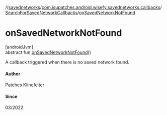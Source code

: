 //[savednetworks](../../../index.md)/[com.isupatches.android.wisefy.savednetworks.callbacks](../index.md)/[SearchForSavedNetworkCallbacks](index.md)/[onSavedNetworkNotFound](on-saved-network-not-found.md)

# onSavedNetworkNotFound

[androidJvm]\
abstract fun [onSavedNetworkNotFound](on-saved-network-not-found.md)()

A callback triggered when there is no saved network found.

#### Author

Patches Klinefelter

#### Since

03/2022
